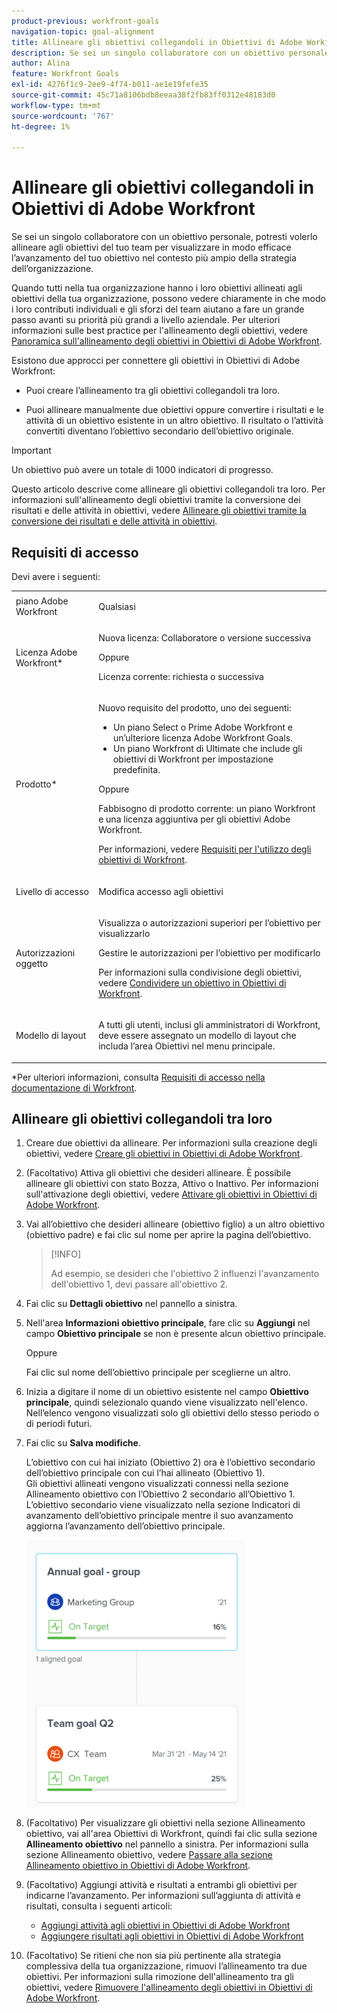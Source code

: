 ```yaml
---
product-previous: workfront-goals
navigation-topic: goal-alignment
title: Allineare gli obiettivi collegandoli in Obiettivi di Adobe Workfront
description: Se sei un singolo collaboratore con un obiettivo personale, potresti volerlo allineare agli obiettivi del tuo team per visualizzare in modo efficace l’avanzamento del tuo obiettivo nel contesto più ampio della strategia dell’organizzazione.
author: Alina
feature: Workfront Goals
exl-id: 4276f1c9-2ee9-4f74-b011-ae1e19fefe35
source-git-commit: 45c71a8106bdb8eeaa38f2fb83ff0312e48183d0
workflow-type: tm+mt
source-wordcount: '767'
ht-degree: 1%

---
```


# Allineare gli obiettivi collegandoli in Obiettivi di Adobe Workfront

Se sei un singolo collaboratore con un obiettivo personale, potresti volerlo allineare agli obiettivi del tuo team per visualizzare in modo efficace l’avanzamento del tuo obiettivo nel contesto più ampio della strategia dell’organizzazione.

Quando tutti nella tua organizzazione hanno i loro obiettivi allineati agli obiettivi della tua organizzazione, possono vedere chiaramente in che modo i loro contributi individuali e gli sforzi del team aiutano a fare un grande passo avanti su priorità più grandi a livello aziendale. Per ulteriori informazioni sulle best practice per l&#39;allineamento degli obiettivi, vedere [Panoramica sull&#39;allineamento degli obiettivi in Obiettivi di Adobe Workfront](../../workfront-goals/goal-alignment/goal-alignment-overview.md).

Esistono due approcci per connettere gli obiettivi in Obiettivi di Adobe Workfront:

* Puoi creare l’allineamento tra gli obiettivi collegandoli tra loro.

* Puoi allineare manualmente due obiettivi oppure convertire i risultati e le attività di un obiettivo esistente in un altro obiettivo. Il risultato o l’attività convertiti diventano l’obiettivo secondario dell’obiettivo originale.

>[!IMPORTANT]
>
>Un obiettivo può avere un totale di 1000 indicatori di progresso.

Questo articolo descrive come allineare gli obiettivi collegandoli tra loro. Per informazioni sull&#39;allineamento degli obiettivi tramite la conversione dei risultati e delle attività in obiettivi, vedere [Allineare gli obiettivi tramite la conversione dei risultati e delle attività in obiettivi](../../workfront-goals/goal-alignment/align-goals-by-converting-results-activities.md).

## Requisiti di accesso

Devi avere i seguenti:

<table style="table-layout:auto">
<col>
</col>
<col>
</col>
<tbody>
 <tr>
 <td role="rowheader">piano Adobe Workfront</td>
 <td>
 <p>Qualsiasi</p>

</td>
 </tr>
 <tr>
 <td role="rowheader">Licenza Adobe Workfront*</td>
 <td>
 <p>Nuova licenza: Collaboratore o versione successiva</p>
 Oppure
 <p>Licenza corrente: richiesta o successiva</p> </td>
 </tr>
 <tr>
 <td role="rowheader">Prodotto*</td>
 <td>
 <p> Nuovo requisito del prodotto, uno dei seguenti: </p>
<ul>
<li>Un piano Select o Prime Adobe Workfront e un’ulteriore licenza Adobe Workfront Goals.</li>
<li>Un piano Workfront di Ultimate che include gli obiettivi di Workfront per impostazione predefinita. </li></ul>
 <p>Oppure</p>
 <p>Fabbisogno di prodotto corrente: un piano Workfront e una licenza aggiuntiva per gli obiettivi Adobe Workfront. </p> <p>Per informazioni, vedere <a href="../../workfront-goals/goal-management/access-needed-for-wf-goals.md" class="MCXref xref">Requisiti per l'utilizzo degli obiettivi di Workfront</a>. </p> </td>
 </tr>
 <tr>
 <td role="rowheader">Livello di accesso</td>
 <td> <p>Modifica accesso agli obiettivi</p> </td>
 </tr>
 <tr>
 <td role="rowheader">Autorizzazioni oggetto</td>
 <td>

<p>Visualizza o autorizzazioni superiori per l’obiettivo per visualizzarlo</p>
  <p>Gestire le autorizzazioni per l’obiettivo per modificarlo</p>
  <p>Per informazioni sulla condivisione degli obiettivi, vedere <a href="../../workfront-goals/workfront-goals-settings/share-a-goal.md" class="MCXref xref">Condividere un obiettivo in Obiettivi di Workfront</a>. </p>
   </td>
 </tr>
<tr>
   <td role="rowheader"><p>Modello di layout</p></td>
   <td> <p>A tutti gli utenti, inclusi gli amministratori di Workfront, deve essere assegnato un modello di layout che includa l’area Obiettivi nel menu principale. </p>  
</td>
  </tr>
</tbody>
</table>

*Per ulteriori informazioni, consulta [Requisiti di accesso nella documentazione di Workfront](/help/quicksilver/administration-and-setup/add-users/access-levels-and-object-permissions/access-level-requirements-in-documentation.md).

## Allineare gli obiettivi collegandoli tra loro

<!--
Aligning goals by connecting them differs depending on what environment you use. 

### Align goals by connecting them in the Production environment

1. Create two goals that you want to align. For information about creating goals, see [Create goals in Adobe Workfront Goals](../../workfront-goals/goal-management/create-goals.md).
1. (Optional) Activate the goals that you want to align. You can align goals that have a Draft, Active, or Inactive status. For information about activating goals, see [Activate goals in Adobe Workfront Goals](../../workfront-goals/goal-management/activate-goals.md).
1. Go to the goal that you want to align (child goal) to another goal (parent goal) and click its name to open the **Goal Details** panel.

   For example, if you want Goal 2 to influence the progress of Goal 1, you must go to Goal 2. 

1. Click **Align to another goal** in the upper-right corner of the right panel.

   ![Align to another goal](assets/align-to-another-goal-link-highlighted-350x128.png)

1. Start typing the name of an existing goal or the name of an owner in the **Align to another goal** field, then select it when it appears in the list. Only goals that are from the same or future periods display in the list. 
1. Click **Save**.

   The goal you started with (Goal 2) is now the child goal of the goal you aligned it with (Goal 1).   
   The aligned goals display connected in the Goal Alignment section with Goal 2 as secondary to Goal 1.

   ![Aligned cards](assets/goal-1-and-2-aligned-cards-350x427.png)

1. (Optional) To view the goals in the Goal Alignment section, do one of the following:

   * Click the Goal Alignment section in the left panel and find the goals by applying the correct filter. For information about filtering information in Workfront Goals, see [Filter information in Adobe Workfront Goals](../../workfront-goals/goal-management/filter-information-wf-goals.md).
   * Click the Goal List, Check-in, or Pulse sections in the left panel and find one of the goals, then click the **Alignment icon** ![Align icon](assets/align-icon.png) next to the goal name to go directly to the goal in the Goal Alignment section.

   For information about the Goal Alignment section, see [Navigate the Goal Alignment section in Adobe Workfront Goals](../../workfront-goals/goal-alignment/navigate-goal-alignment-chart.md). 

1. (Optional) Add activities and results to either goal to indicate their progress. For information about adding activities and results, see the following articles:

   * [Add activities to goals in Adobe Workfront Goals](../../workfront-goals/results-and-activities/add-activities-to-goals.md) 
   * [Add results to goals in Adobe Workfront Goals](../../workfront-goals/results-and-activities/add-results-to-goals.md)

1. (Optional) Remove the alignment between two goals, when you consider that no longer is relevant to your organization's overall strategy For information about removing alignment between goals, see [Remove goal alignment in Adobe Workfront Goals](../../workfront-goals/goal-alignment/remove-goal-alignment.md).

-->
1. Creare due obiettivi da allineare. Per informazioni sulla creazione degli obiettivi, vedere [Creare gli obiettivi in Obiettivi di Adobe Workfront](../../workfront-goals/goal-management/create-goals.md).
1. (Facoltativo) Attiva gli obiettivi che desideri allineare. È possibile allineare gli obiettivi con stato Bozza, Attivo o Inattivo. Per informazioni sull&#39;attivazione degli obiettivi, vedere [Attivare gli obiettivi in Obiettivi di Adobe Workfront](../../workfront-goals/goal-management/activate-goals.md).
1. Vai all’obiettivo che desideri allineare (obiettivo figlio) a un altro obiettivo (obiettivo padre) e fai clic sul nome per aprire la pagina dell’obiettivo.

   >[!INFO]
   >
   >Ad esempio, se desideri che l&#39;obiettivo 2 influenzi l&#39;avanzamento dell&#39;obiettivo 1, devi passare all&#39;obiettivo 2.

1. Fai clic su **Dettagli obiettivo** nel pannello a sinistra.

1. Nell&#39;area **Informazioni obiettivo principale**, fare clic su **Aggiungi** nel campo **Obiettivo principale** se non è presente alcun obiettivo principale.

   Oppure

   Fai clic sul nome dell’obiettivo principale per sceglierne un altro.

1. Inizia a digitare il nome di un obiettivo esistente nel campo **Obiettivo principale**, quindi selezionalo quando viene visualizzato nell&#39;elenco. Nell’elenco vengono visualizzati solo gli obiettivi dello stesso periodo o di periodi futuri.

1. Fai clic su **Salva modifiche**.

   L’obiettivo con cui hai iniziato (Obiettivo 2) ora è l’obiettivo secondario dell’obiettivo principale con cui l’hai allineato (Obiettivo 1).\
   Gli obiettivi allineati vengono visualizzati connessi nella sezione Allineamento obiettivo con l’Obiettivo 2 secondario all’Obiettivo 1.
L’obiettivo secondario viene visualizzato nella sezione Indicatori di avanzamento dell’obiettivo principale mentre il suo avanzamento aggiorna l’avanzamento dell’obiettivo principale.

   ![Schede allineate](assets/goal-1-and-2-aligned-cards-350x427.png)

1. (Facoltativo) Per visualizzare gli obiettivi nella sezione Allineamento obiettivo, vai all&#39;area Obiettivi di Workfront, quindi fai clic sulla sezione **Allineamento obiettivo** nel pannello a sinistra. Per informazioni sulla sezione Allineamento obiettivo, vedere [Passare alla sezione Allineamento obiettivo in Obiettivi di Adobe Workfront](../../workfront-goals/goal-alignment/navigate-goal-alignment-chart.md).

1. (Facoltativo) Aggiungi attività e risultati a entrambi gli obiettivi per indicarne l’avanzamento. Per informazioni sull’aggiunta di attività e risultati, consulta i seguenti articoli:

   * [Aggiungi attività agli obiettivi in Obiettivi di Adobe Workfront](../../workfront-goals/results-and-activities/add-activities-to-goals.md)
   * [Aggiungere risultati agli obiettivi in Obiettivi di Adobe Workfront](../../workfront-goals/results-and-activities/add-results-to-goals.md)

1. (Facoltativo) Se ritieni che non sia più pertinente alla strategia complessiva della tua organizzazione, rimuovi l’allineamento tra due obiettivi. Per informazioni sulla rimozione dell&#39;allineamento tra gli obiettivi, vedere [Rimuovere l&#39;allineamento degli obiettivi in Obiettivi di Adobe Workfront](../../workfront-goals/goal-alignment/remove-goal-alignment.md).

